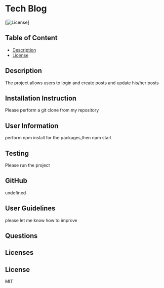 # Tech Blog
[![License](https://img.shields.io/badge/License-MIT%202.0-blue.svg)]
## Table of Content
* [Description](#description)
* [License](#licence)
## Description
The project allows users to login and create posts and update his/her posts
## Installation Instruction
Please perform a git clone from my repository
## User Information
perform npm install for the packages,then npm start
## Testing
Please run the project
## GitHub
undefined
## User Guidelines
please let me know how to improve
## Questions

## Licenses
## License
MIT
